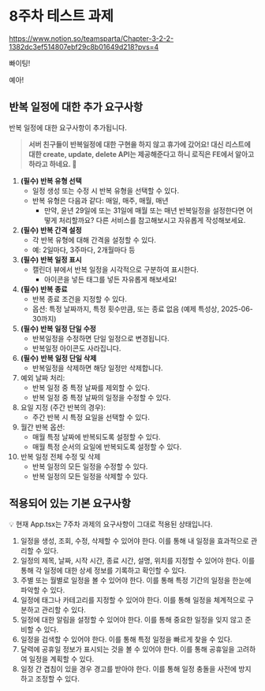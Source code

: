 # 8주차 테스트 과제

https://www.notion.so/teamsparta/Chapter-3-2-2-1382dc3ef514807ebf29c8b01649d218?pvs=4

빠이팅!

예아!

## 반복 일정에 대한 추가 요구사항

반복 일정에 대한 요구사항이 추가됩니다.

> **서버 친구들이 반복일정에 대한 구현을 하지 않고 휴가에 갔어요! 
대신 리스트에 대한 create, update, delete API는 제공해준다고 하니 로직은 FE에서 알아고 하라고 하네요. 🤬**
>

1. **(필수) 반복 유형 선택**
    - 일정 생성 또는 수정 시 반복 유형을 선택할 수 있다.
    - 반복 유형은 다음과 같다: 매일, 매주, 매월, 매년
        - 만약, 윤년 29일에 또는 31일에 매월 또는 매년 반복일정을 설정한다면 어떻게 처리할까요? 다른 서비스를 참고해보시고 자유롭게 작성해보세요.
2. **(필수) 반복 간격 설정**
    - 각 반복 유형에 대해 간격을 설정할 수 있다.
    - 예: 2일마다, 3주마다, 2개월마다 등
3. **(필수) 반복 일정 표시**
    - 캘린더 뷰에서 반복 일정을 시각적으로 구분하여 표시한다.
        - 아이콘을 넣든 태그를 넣든 자유롭게 해보세요!
4. **(필수) 반복 종료**
    - 반복 종료 조건을 지정할 수 있다.
    - 옵션: 특정 날짜까지, 특정 횟수만큼, 또는 종료 없음 (예제 특성상, 2025-06-30까지)
5. **(필수) 반복 일정 단일 수정**
    - 반복일정을 수정하면 단일 일정으로 변경됩니다.
    - 반복일정 아이콘도 사라집니다.
6. **(필수)**  **반복 일정 단일 삭제**
    - 반복일정을 삭제하면 해당 일정만 삭제합니다.
7. 예외 날짜 처리:
    - 반복 일정 중 특정 날짜를 제외할 수 있다.
    - 반복 일정 중 특정 날짜의 일정을 수정할 수 있다.
8. 요일 지정 (주간 반복의 경우):
    - 주간 반복 시 특정 요일을 선택할 수 있다.
9. 월간 반복 옵션:
    - 매월 특정 날짜에 반복되도록 설정할 수 있다.
    - 매월 특정 순서의 요일에 반복되도록 설정할 수 있다.
10. 반복 일정 전체 수정 및 삭제
    - 반복 일정의 모든 일정을 수정할 수 있다.
    - 반복 일정의 모든 일정을 삭제할 수 있다.

## 적용되어 있는 기본 요구사항

<aside>
💡 현재 App.tsx는 7주차 과제의 요구사항이 그대로 적용된 상태입니다.

</aside>

1. 일정을 생성, 조회, 수정, 삭제할 수 있어야 한다. 이를 통해 내 일정을 효과적으로 관리할 수 있다.
2. 일정의 제목, 날짜, 시작 시간, 종료 시간, 설명, 위치를 지정할 수 있어야 한다. 이를 통해 각 일정에 대한 상세 정보를 기록하고 확인할 수 있다.
3. 주별 또는 월별로 일정을 볼 수 있어야 한다. 이를 통해 특정 기간의 일정을 한눈에 파악할 수 있다.
4. 일정에 태그나 카테고리를 지정할 수 있어야 한다. 이를 통해 일정을 체계적으로 구분하고 관리할 수 있다.
5. 일정에 대한 알림을 설정할 수 있어야 한다. 이를 통해 중요한 일정을 잊지 않고 준비할 수 있다.
6. 일정을 검색할 수 있어야 한다. 이를 통해 특정 일정을 빠르게 찾을 수 있다.
7. 달력에 공휴일 정보가 표시되는 것을 볼 수 있어야 한다. 이를 통해 공휴일을 고려하여 일정을 계획할 수 있다.
8. 일정 간 겹침이 있을 경우 경고를 받아야 한다. 이를 통해 일정 충돌을 사전에 방지하고 조정할 수 있다.